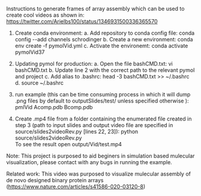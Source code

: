 
Instructions to generate frames of array assembly which can be used to create cool videos as shown in:
https://twitter.com/Arielbs100/status/1346931500336365570


1. Create conda environment:
  a. Add repository to conda config file: 
      conda config --add channels schrodinger
  b. Create a new environment:
      conda env create -f pymolVid.yml
  c. Activate the environemt:
      conda activate pymolVid37
 
2. Updating pymol for production:
  a. Open the file bashCMD.txt:
      vi bashCMD.txt
  b. Update line 2 with the correct path to the relevant pymol and project
  c. Add alias to .bashrc:
      head -3 bashCMD.txt >> ~/.bashrc
  d. source ~/.bashrc

3. run example (this can be time consuming process in which it will dump .png files by default to outputSlides/test/ unless specified otherwise ):
   pmlVid Acomp.pdb Bcomp.pdb 

4. Create .mp4 file from a folder containing the enumerated file created in step 3 (path to input slides and output video file are specified in source/slides2videoRev.py [lines 22, 23]):
    python source/slides2videoRev.py   
   To see the result open  output/Vid/test.mp4  
      

Note:
  This project is purposed to aid beginers in simulation based mulecular visualization, please contact with any bugs in running the example. 

Related work:
   This video was purposed to visualize mulecular assembly of de novo designed binary protein arrays (https://www.nature.com/articles/s41586-020-03120-8) 

   
